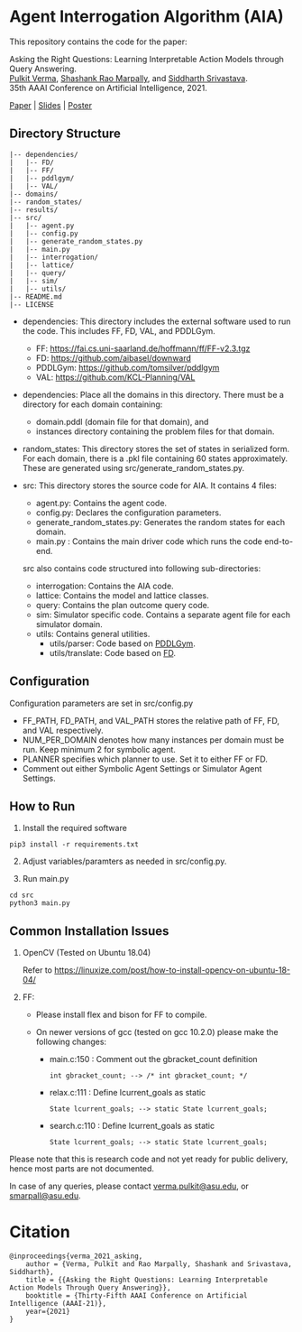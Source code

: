 # Agent Interrogation Algorithm (AIA)

This repository contains the code for the paper:

Asking the Right Questions: Learning Interpretable Action Models through Query Answering.<br/>
[Pulkit Verma](https://pulkitverma.net),
[Shashank Rao Marpally](https://marpally-raoshashank.netlify.app/), and 
[Siddharth Srivastava](http://siddharthsrivastava.net/). <br/>
35th AAAI Conference on Artificial Intelligence, 2021.

[Paper](https://aair-lab.github.io/Publications/vms_aaai21.pdf) | [Slides](https://pulkitverma.net/assets/pdf/vms_aaai21/vms_aaai21_slides.pdf) | [Poster](https://pulkitverma.net/assets/pdf/vms_aaai21/vms_aaai21_poster.pdf)

## Directory Structure

```
|-- dependencies/
|   |-- FD/
|   |-- FF/
|   |-- pddlgym/
|   |-- VAL/
|-- domains/
|-- random_states/
|-- results/
|-- src/
|   |-- agent.py
|   |-- config.py
|   |-- generate_random_states.py
|   |-- main.py
|   |-- interrogation/
|   |-- lattice/
|   |-- query/
|   |-- sim/
|   |-- utils/
|-- README.md
|-- LICENSE
```

- dependencies: This directory includes the external software used to run the code. This includes FF, FD, VAL, and PDDLGym. 
  - FF: https://fai.cs.uni-saarland.de/hoffmann/ff/FF-v2.3.tgz
  - FD: https://github.com/aibasel/downward
  - PDDLGym: https://github.com/tomsilver/pddlgym
  - VAL: https://github.com/KCL-Planning/VAL

- dependencies: Place all the domains in this directory. There must be a directory for each domain containing: 
  - domain.pddl (domain file for that domain), and 
  - instances directory containing the problem files for that domain.

- random_states: This directory stores the set of states in serialized form. For each domain, there is a .pkl file containing 60 states approximately. These are generated using src/generate_random_states.py.

- src: This directory stores the source code for AIA. It contains 4 files:
  - agent.py: Contains the agent code.
  - config.py: Declares the configuration parameters.
  - generate_random_states.py: Generates the random states for each domain.
  - main.py : Contains the main driver code which runs the code end-to-end.

  src also contains code structured into following sub-directories:
  - interrogation: Contains the AIA code.
  - lattice: Contains the model and lattice classes.
  - query: Contains the plan outcome query code.
  - sim: Simulator specific code. Contains a separate agent file for each simulator domain.
  - utils: Contains general utilities. 
    - utils/parser: Code based on [PDDLGym](https://github.com/tomsilver/pddlgym).
    - utils/translate: Code based on [FD](https://github.com/aibasel/downward).

## Configuration

Configuration parameters are set in src/config.py

- FF_PATH, FD_PATH, and VAL_PATH stores the relative path of FF, FD, and VAL respectively.
- NUM_PER_DOMAIN denotes how many instances per domain must be run. Keep minimum 2 for symbolic agent.
- PLANNER specifies which planner to use. Set it to either FF or FD.
- Comment out either Symbolic Agent Settings or Simulator Agent Settings.

## How to Run

1. Install the required software
```
pip3 install -r requirements.txt 
```

2. Adjust variables/paramters as needed in src/config.py.

3. Run main.py
```
cd src
python3 main.py
```

## Common Installation Issues

1. OpenCV (Tested on Ubuntu 18.04)

    Refer to https://linuxize.com/post/how-to-install-opencv-on-ubuntu-18-04/
   

2. FF:
   
   - Please install flex and bison for FF to compile.
     
   - On newer versions of gcc (tested on gcc 10.2.0) please make the following changes:
      - main.c:150 : Comment out the gbracket_count definition
         ```
         int gbracket_count; --> /* int gbracket_count; */
         ```
       - relax.c:111 : Define lcurrent_goals as static
         ```
         State lcurrent_goals; --> static State lcurrent_goals;
         ```
       - search.c:110 : Define lcurrent_goals as static
         ```
         State lcurrent_goals; --> static State lcurrent_goals;
         ```
    

Please note that this is research code and not yet ready for public delivery,
hence most parts are not documented.

In case of any queries, please contact [verma.pulkit@asu.edu](mailto:verma.pulkit@asu.edu),
or [smarpall@asu.edu](mailto:smarpall@asu.edu).



# Citation
```
@inproceedings{verma_2021_asking,
    author = {Verma, Pulkit and Rao Marpally, Shashank and Srivastava, Siddharth},
    title = {{Asking the Right Questions: Learning Interpretable Action Models Through Query Answering}},
    booktitle = {Thirty-Fifth AAAI Conference on Artificial Intelligence (AAAI-21)},
    year={2021}
}
```
